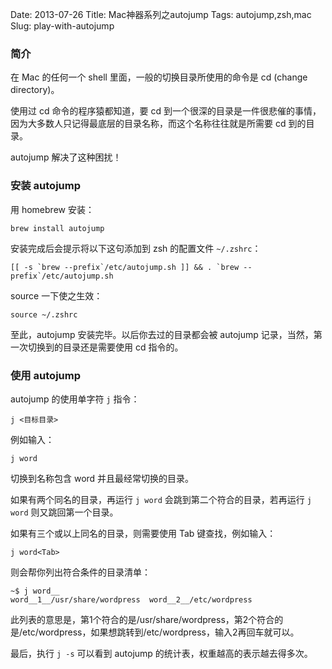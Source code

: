 Date: 2013-07-26
Title: Mac神器系列之autojump
Tags: autojump,zsh,mac
Slug: play-with-autojump

### 简介

在 Mac 的任何一个 shell 里面，一般的切换目录所使用的命令是 cd (change directory)。

使用过 cd 命令的程序猿都知道，要 cd 到一个很深的目录是一件很悲催的事情，因为大多数人只记得最底层的目录名称，而这个名称往往就是所需要 cd 到的目录。

autojump 解决了这种困扰！

### 安装 autojump

用 homebrew 安装：

	brew install autojump

安装完成后会提示将以下这句添加到 zsh 的配置文件 `~/.zshrc`：

	[[ -s `brew --prefix`/etc/autojump.sh ]] && . `brew --prefix`/etc/autojump.sh

source 一下使之生效：

	source ~/.zshrc

至此，autojump 安装完毕。以后你去过的目录都会被 autojump 记录，当然，第一次切换到的目录还是需要使用 cd 指令的。

### 使用 autojump

autojump 的使用单字符 `j` 指令：

	j <目标目录>
	
例如输入：

	j word

切换到名称包含 word 并且最经常切换的目录。

如果有两个同名的目录，再运行 `j word` 会跳到第二个符合的目录，若再运行 `j word` 则又跳回第一个目录。

如果有三个或以上同名的目录，则需要使用 Tab 键查找，例如输入：

	j word<Tab>

则会帮你列出符合条件的目录清单：

	~$ j word__
	word__1__/usr/share/wordpress  word__2__/etc/wordpress

此列表的意思是，第1个符合的是/usr/share/wordpress，第2个符合的是/etc/wordpress，如果想跳转到/etc/wordpress，输入2再回车就可以。

最后，执行 `j -s` 可以看到 autojump 的统计表，权重越高的表示越去得多次。